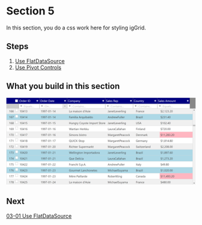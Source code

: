 #  Section 5

In this section, you do a css work here for styling igGrid.

## Steps
1. [Use FlatDataSource](03-01-Use-FlatDataSource.md)
2. [Use Pivot Controls](03-02-Use-Pivot-Controls.md)

## What you build in this section

![](../assets/05-02-01.png)

## Next
[03-01 Use FlatDataSource](03-01-Use-FlatDataSource.md)
